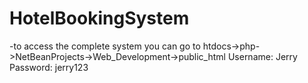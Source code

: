 # HotelBookingSystem

-to access the complete system you can go to htdocs->php->NetBeanProjects->Web_Development->public_html
Username: Jerry
Password: jerry123
